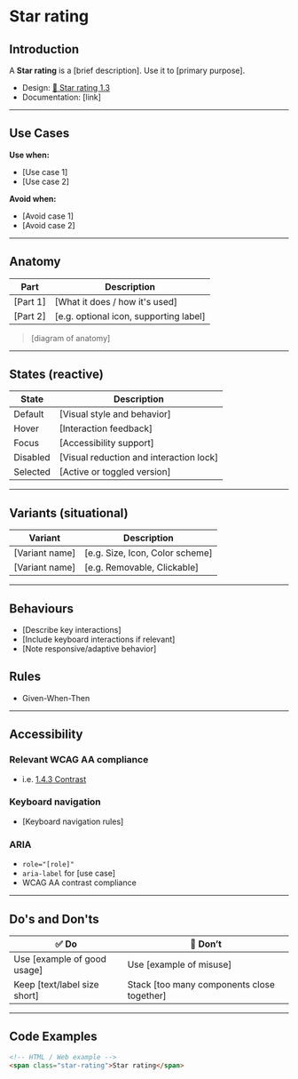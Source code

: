 # Star rating

## Introduction
A **Star rating** is a [brief description]. Use it to [primary purpose].

- Design: [🧬 Star rating 1.3](link)
- Documentation: [link]

---

## Use Cases

**Use when:**
- [Use case 1]
- [Use case 2]

**Avoid when:**
- [Avoid case 1]
- [Avoid case 2]

---

## Anatomy

| Part      | Description                             |
|-----------|-----------------------------------------|
| [Part 1]  | [What it does / how it's used]          |
| [Part 2]  | [e.g. optional icon, supporting label]  |

> [diagram of anatomy]

---

## States (reactive)

| State      | Description                             |
|------------|-----------------------------------------|
| Default    | [Visual style and behavior]             |
| Hover      | [Interaction feedback]                  |
| Focus      | [Accessibility support]                 |
| Disabled   | [Visual reduction and interaction lock] |
| Selected   | [Active or toggled version]             |

---

## Variants (situational)

| Variant         | Description                        |
|-----------------|------------------------------------|
| [Variant name]  | [e.g. Size, Icon, Color scheme]    |
| [Variant name]  | [e.g. Removable, Clickable]        |

---

## Behaviours

- [Describe key interactions]
- [Include keyboard interactions if relevant]
- [Note responsive/adaptive behavior]

## Rules
- Given-When-Then

---

## Accessibility

### Relevant WCAG AA compliance
- i.e. [1.4.3 Contrast](https://www.w3.org/TR/WCAG22/#contrast-minimum)

### Keyboard navigation
- [Keyboard navigation rules]

### ARIA
- `role="[role]"`
- `aria-label` for [use case]
- WCAG AA contrast compliance

---

## Do's and Don'ts

| ✅ Do                                              | 🚫 Don’t                                      |
|---------------------------------------------------|-----------------------------------------------|
| Use [example of good usage]                       | Use [example of misuse]                       |
| Keep [text/label size short]                      | Stack [too many components close together]    |

---

## Code Examples

```html
<!-- HTML / Web example -->
<span class="star-rating">Star rating</span>
```
